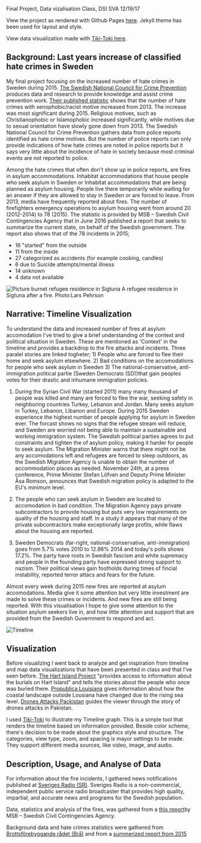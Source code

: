 Final Project,
Data vizalisation Class, DSI SVA
12/19/17

View the project as rendered with Github Pages [here](https://sofialauren.github.io/Final-Project/). Jekyll theme has been used for layout and style.

View data visualization made with [Tiki-Toki here](https://www.tiki-toki.com/timeline/entry/953280/Fires-in-Asylum-housing/).  
## Background: Last years increase of classified hate crimes in Sweden

My final project focusing on the increased number of hate crimes in Sweden during 2015. [The Swedish National Council for Crime Prevention](https://www.bra.se/bra-in-english/home/about-bra.html) produces data and research to provide knowledge and assist crime prevention work. [Their published statistic](https://www.bra.se/bra-in-english/home/crime-and-statistics/hate-crime.html) shows that the number of hate crimes with xenophobic/racist motive increased from 2013. The increase was most significant during 2015. Religious motives, such as Christianophobic or Islamophobic increased significantly, while motives due to sexual orientation have slowly gone down from 2013. The Swedish National Council for Crime Prevention gathers data from police reports identified as hate crime motives. But the number of police reports can only provide indications of how hate crimes are noted in police reports but it says very little about the incidence of hate in society because most criminal events are not reported to police. 

Among the hate crimes that often don't show up in police reports, are fires in asylum accommodations. Inhabitat accommodations that house people who seek asylum in Sweden or Inhabitat accommodations that are being planned as asylum housing. People live there temporarily while waiting for an answer if they are allowed to stay in Sweden or are forced to leave. From 2013, media have frequently reported about fires. The number of firefighters emergency operations to asylum housing went from around 20 (2012-2014) to 78 (2015). The statistic is provided by MSB – Swedish Civil Contingencies Agency that in June 2016 published a report that seeks to summarize the current state, on behalf of the Swedish government. The report also shows that of the 78 incidents in 2015;
* 16 "started" from the outside 
* 11 from the inside
* 27 categorized as accidents (for example cooking, candles)
* 6 due to Suicide attempts/mental illness 
* 14 unknown
* 4 data not available

![Picture burnet refugee residence in Sigtuna](https://i.imgur.com/cl1uJVR.jpg) A refugee residence in Sigtuna after a fire. Photo:Lars Pehrson

## Narrative: Timeline Visualization

To understand the data and increased number of fires at asylum accomodation I've tried to give a brief understanding of the context and political situation in Sweden. These are mentioned as 'Context' in the timeline and provides a backdrop to the fire attacks and incidents. Three paralel stories are linked togheter; 1) People who are forced to flee their home and seek asylum elsewhere. 2) Bad conditions on the accomodations for people who seek asylum in Sweden 3) The national-conservative, anti-immigration political partie (Sweden Democrats (SD))that gain peoples votes for their drastic and inhumane immigration policies.   

1) During the Syrian Civil War (started 2011) many many thousand of people was killed and many are forced to flee the war, seeking safety in neighboring countries Turkey, Lebanon and Jordan. Many seeks asylum in Turkey, Lebanon, Libanon and Europe. During 2015 Sweden experience the highest number of people applying for asylum in Sweden ever. The forcast shows no signs that the refugee stream will reduce, and Sweden are worried not being able to maintain a sustainable and working immigration system. The Swedish political parties agrees to put constraints and tighten the of asylum policy, making it harder for people to seek asylum. The Migration Minister warns that there might not be any accomodations left and refugees are forced to sleep outdoors, as the Swedish Migration Agency is unable to obtain the number of accommodation places as needed. November 24th, at a press conference, Prime Minister Stefan Löfven and Deputy Prime Minister Åsa Romson, announces that Swedish migration policy is adapted to the EU's minimum level.

2) The people who can seek asylum in Sweden are located to accomodation in bad condition. The Migration Agency pays private subcontractors to provide housing but puts very low requirements on quality of the housing and staff. In a study it appears that many of the private subcontractors make exceptionally large profits, while flaws about the housing are reported.

3) Sweden Democrats (far-right, national-conservative, anti-immigration) goes from 5.7% votes 2010 to 12.86% 2014 and today's polls shows 17.2%. The party have roots in Swedish fascism and white supremacy and people in the founding party have expressed strong support to nazism. Their political views gain footholds during times of fincial instability, reported terror attacs and fears for the future. 

Almost every week during 2015 new fires are reported at asylum accomodations. Media give it some attention but very little investment are made to solve these crimes or incidents. And new fires are still being reported. With this visualisation I hope to give some attention to the situation asylum seekers live in, and how little attention and support that are provided from the Swedish Guvernment to respond and act.  

![Timeline](https://i.imgur.com/p9aTN4d.jpg)

## Visualization
Before visualizing I went back to analyze and get inspiration from timeline and map data visualizations that have been presented in class and that I've seen before. [The Hart Island Project](https://www.hartisland.net/burial_records/map) "provides access to information about the burials on Hart Island" and tells the stories about the people who once was buried there. [Propublica Louisiana](http://projects.propublica.org/louisiana/) gives information about how the coastal landscape outside Lousiana have changed due to the rising sea level. [Drones Attacks Packistan](http://drones.pitchinteractive.com/) guides the viewer through the story of drones attacks in Pakistan. 

I used [Tiki-Toki](https://www.tiki-toki.com/) to illustrate my Timeline graph. This is a simple tool that renders the timeline based on information provided. Beside color scheme, there's decision to be made about the graphics style and structure. The categories, view type, zoom, and spacing is mayor settings to be made. They support different media sources, like video, image, and audio.  

## Description, Usage, and Analyse of Data

For information about the fire incidents, I gathered news notifications published at [Sveriges Radio (SR)](http://sverigesradio.se/sida/artikel.aspx?programid=2438&artikel=5839007). Sveriges Radio is a non-commercial, independent public service radio broadcaster that provides high quality, impartial, and accurate news and programs for the Swedish population.

Data, statistics and analysis of the fires, was gathered from a [this report](https://www.msb.se/Upload/Kunskapsbank/Olycksundersokningar_ovrigt/Lagesbeskrivning_kring_brander_i_flyktingboenden_2012-2016.pdf)by MSB – Swedish Civil Contingencies Agency.

Background data and hate crimes statistics were gathered from [Brottsförebyggande rådet (Brå)](https://www.bra.se/brott-och-statistik/statistiska-undersokningar/hatbrottsstatistik.html) and from a [summerized report from 2015](https://www.bra.se/download/18.3c6dfe1e15691e1603eb65e3/1474958157817/2016_15_Hatbrott_2015.pdf)

